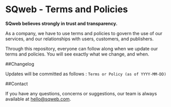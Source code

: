 SQweb - Terms and Policies
===

**SQweb believes strongly in trust and transparency.**

As a company, we have to use terms and policies to govern the use of our services, and our relationships with users, customers, and publishers.

Through this repository, everyone can follow along when we update our terms and policies. You will see exactly what we change, and when.

##Changelog

Updates will be committed as follows : `Terms or Policy (as of YYYY-MM-DD)`


##Contact

If you have any questions, concerns or suggestions, our team is always available at hello@sqweb.com.

